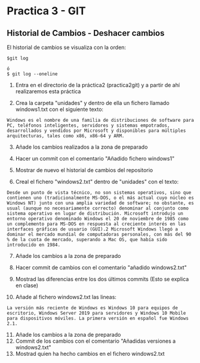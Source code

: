 # Practica 3 - GIT 
## Historial de Cambios - Deshacer cambios

El historial de cambios se visualiza con la orden:
````
$git log

ó 
$ git log --oneline
````
1. Entra en el directorio de la práctica2 (practica2git) y a partir de ahí realizaremos esta práctica

2. Crea la carpeta "unidades" y dentro de ella un fichero llamado windows1.txt con el siguiente texto:
```
Windows es el nombre de una familia de distribuciones de software para PC, teléfonos inteligentes, servidores y sistemas empotrados, desarrollados y vendidos por Microsoft y disponibles para múltiples arquitecturas, tales como x86, x86-64 y ARM.
```
3. Añade los cambios realizados a la zona de preparado
4. Hacer un commit con el comentario "Añadido fichero windows1"
5. Mostrar de nuevo el historial de cambios del repositorio

6. Creal el fichero "windows2.txt" dentro de "unidades" con el texto:
````
Desde un punto de vista técnico, no son sistemas operativos, sino que contienen uno (tradicionalmente MS-DOS, o el más actual cuyo núcleo es Windows NT) junto con una amplia variedad de software; no obstante, es usual (aunque no necesariamente correcto) denominar al conjunto como sistema operativo en lugar de distribución. Microsoft introdujo un entorno operativo denominado Windows el 20 de noviembre de 1985 como un complemento para MS-DOS en respuesta al creciente interés en las interfaces gráficas de usuario (GUI).2​ Microsoft Windows llegó a dominar el mercado mundial de computadoras personales, con más del 90 % de la cuota de mercado, superando a Mac OS, que había sido introducido en 1984.

````

7. Añade los cambios a la zona de preparado
8. Hacer commit de cambios con el comentario "añadido windows2.txt"
9. Mostrad las diferencias entre los dos últimos commits
(Esto se explica en clase)

10. Añade al fichero windows2.txt las lineas:
```
La versión más reciente de Windows es Windows 10 para equipos de escritorio, Windows Server 2019 para servidores y Windows 10 Mobile para dispositivos móviles. La primera versión en español fue Windows 2.1.
```
11. Añade los cambios a la zona de preparado
12. Commit de los cambios con el comentario "Añadidas versiones a windows2.txt"
13. Mostrad quien ha hecho cambios en el fichero windows2.txt